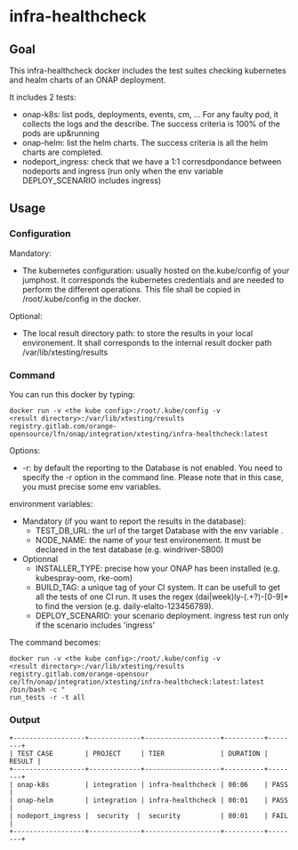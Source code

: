 # infra-healthcheck

## Goal

This infra-healthcheck docker includes the test suites checking kubernetes and
healm charts of an ONAP deployment.

It includes 2 tests:

- onap-k8s: list pods, deployments, events, cm, ... For any faulty pod, it
  collects the logs and the describe. The success criteria is 100% of the pods
  are up&running
- onap-helm: list the helm charts. The success criteria is all the helm charts
  are completed.
- nodeport_ingress: check that we have a 1:1 corresdpondance between nodeports
  and ingress (run only when the env variable DEPLOY_SCENARIO includes ingress)

## Usage

### Configuration

Mandatory:

- The kubernetes configuration: usually hosted on the.kube/config of your
  jumphost. It corresponds the kubernetes credentials and are needed to perform
  the different operations. This file shall be copied in /root/.kube/config in
  the docker.

Optional:

- The local result directory path: to store the results in your local
  environement. It shall corresponds to the internal result docker path
  /var/lib/xtesting/results

### Command

You can run this docker by typing:

```
docker run -v <the kube config>:/root/.kube/config -v
<result directory>:/var/lib/xtesting/results
registry.gitlab.com/orange-opensource/lfn/onap/integration/xtesting/infra-healthcheck:latest
```

Options:

- \-r: by default the reporting to the Database is not enabled. You need to
  specify the -r option in the command line. Please note that in this case, you
  must precise some env variables.

environment variables:

- Mandatory (if you want to report the results in the database):
  - TEST_DB_URL: the url of the target Database with the env variable .
  - NODE_NAME: the name of your test environement. It must be declared in the
    test database (e.g. windriver-SB00)
- Optionnal
  - INSTALLER_TYPE: precise how your ONAP has been installed (e.g. kubespray-oom,
    rke-oom)
  - BUILD_TAG: a unique tag of your CI system. It can be usefull to get all the
    tests of one CI run. It uses the regex (dai|week)ly-(.+?)-[0-9]\* to find the
    version (e.g. daily-elalto-123456789).
  - DEPLOY_SCENARIO: your scenario deployment. ingress test run only if the
    scenario includes 'ingress'

The command becomes:

```
docker run -v <the kube config>:/root/.kube/config -v
<result directory>:/var/lib/xtesting/results registry.gitlab.com/orange-opensour
ce/lfn/onap/integration/xtesting/infra-healthcheck:latest:latest /bin/bash -c "
run_tests -r -t all
```

### Output

```
+------------------+-------------+-------------------+----------+--------+
| TEST CASE        | PROJECT     | TIER              | DURATION | RESULT |
+------------------+-------------+-------------------+----------+--------+
| onap-k8s         | integration | infra-healthcheck | 00:06    | PASS   |
| onap-helm        | integration | infra-healthcheck | 00:01    | PASS   |
| nodeport_ingress |  security  |  security          | 00:01    | FAIL   |
+------------------+-------------+-------------------+----------+--------+
```
